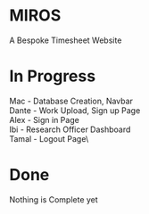 # MIROS

A Bespoke Timesheet Website
# In Progress
Mac - Database Creation, Navbar\
Dante - Work Upload, Sign up Page\
Alex - Sign in Page\
Ibi - Research Officer Dashboard\
Tamal - Logout Page\
# Done
Nothing is Complete yet
